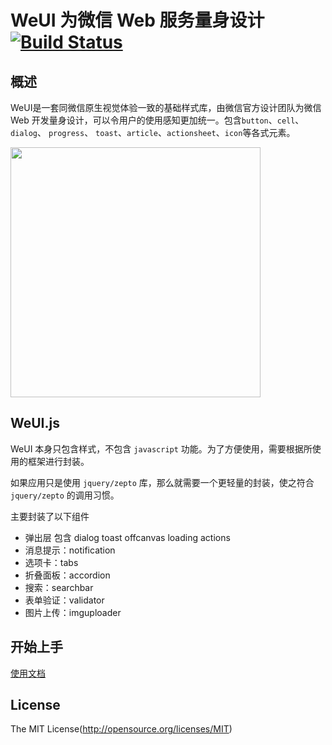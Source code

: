 WeUI 为微信 Web 服务量身设计 [![Build Status](https://travis-ci.org/progrape/weui.js.svg?branch=master)](https://travis-ci.org/progrape/weui.js)
====

## 概述

WeUI是一套同微信原生视觉体验一致的基础样式库，由微信官方设计团队为微信 Web 开发量身设计，可以令用户的使用感知更加统一。包含`button`、`cell`、`dialog`、 `progress`、 `toast`、`article`、`actionsheet`、`icon`等各式元素。

<img src="http://77flz7.com1.z0.glb.clouddn.com/2016/weui.png" width="400">

## WeUI.js

WeUI 本身只包含样式，不包含 `javascript` 功能。为了方便使用，需要根据所使用的框架进行封装。

如果应用只是使用 `jquery/zepto` 库，那么就需要一个更轻量的封装，使之符合 `jquery/zepto` 的调用习惯。

主要封装了以下组件

- 弹出层 包含 dialog toast offcanvas loading actions 
- 消息提示：notification
- 选项卡：tabs
- 折叠面板：accordion
- 搜索：searchbar
- 表单验证：validator
- 图片上传：imguploader

## 开始上手

[使用文档](http://git-lt.github.io/weuijs/index.html)

## License

The MIT License(http://opensource.org/licenses/MIT)